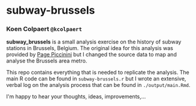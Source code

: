 # subway-brussels
### Koen Colpaert `@kcolpaert`
__subway_brussels__ is a small analysis exercise on the history of subway stations in Brussels, Belgium. The original idea for this analysis was provided by [Page Piccinini](https://datascienceplus.com/metro-systems-over-time-part-1/) but I changed the source data to map and analyse the Brussels area metro.

This repo contains everything that is needed to replicate the analysis. The main R code can be found in `subway-brussels.r` but I wrote an extensive, verbal log on the analysis process that can be found in `./output/main.Rmd`.

I'm happy to hear your thoughts, ideas, improvements,...